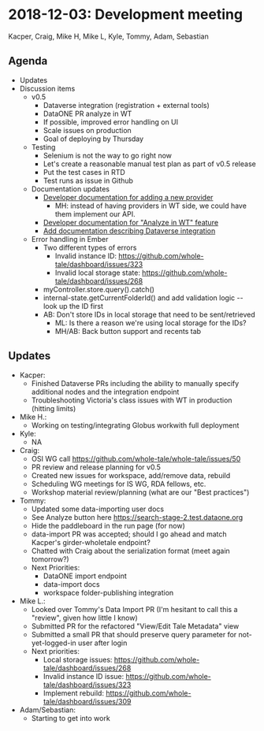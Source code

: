 2018-12-03: Development meeting
===============================
Kacper, Craig, Mike H, Mike L, Kyle, Tommy, Adam, Sebastian

Agenda
------
* Updates
* Discussion items
    * v0.5 
        * Dataverse integration (registration + external tools)
        * DataONE PR analyze in WT
        * If possible, improved error handling on UI
        * Scale issues on production
        * Goal of deploying by Thursday
    * Testing
        * Selenium is not the way to go right now
        * Let's create a reasonable manual test plan as part of v0.5 release
        * Put the test cases in RTD
        * Test runs as issue in Github
    * Documentation updates
        * [Developer documentation for adding a new provider](https://github.com/whole-tale/wt-design-docs/issues/63)
            * MH: instead of having providers in WT side, we could have them implement our API.
        * [Developer documentation for "Analyze in WT" feature](https://github.com/whole-tale/wt-design-docs/issues/62)
        * [Add documentation describing Dataverse integration](https://github.com/whole-tale/wt-design-docs/issues/61)
    * Error handling in Ember
        * Two different types of errors
            * Invalid instance ID: https://github.com/whole-tale/dashboard/issues/323
            * Invalid local storage state: https://github.com/whole-tale/dashboard/issues/268
        * myController.store.query().catch()
        * internal-state.getCurrentFolderId() and add validation logic -- look up the ID first
        * AB: Don't store IDs in local storage that need to be sent/retrieved
            * ML: Is there a reason we're using local storage for the IDs?
            * MH/AB: Back button support and recents tab


Updates
-------
* Kacper:
    * Finished Dataverse PRs including the ability to manually specify additional nodes and the integration endpoint
    * Troubleshooting Victoria's class issues with WT in production (hitting limits)
* Mike H.:
    * Working on testing/integrating Globus workwith full deployment
* Kyle: 
    * NA
* Craig:
    * OSI WG call https://github.com/whole-tale/whole-tale/issues/50
    * PR review and release planning for v0.5
    * Created new issues for workspace, add/remove data, rebuild
    * Scheduling WG meetings for IS WG, RDA fellows, etc.
    * Workshop material review/planning (what are our "Best practices")
* Tommy:
    * Updated some data-importing user docs
    * See Analyze button here https://search-stage-2.test.dataone.org
    * Hide the paddleboard in the run page (for now)
    * data-import PR was accepted; should I go ahead and match Kacper's girder-wholetale endpoint?
    * Chatted with Craig about the serialization format (meet again tomorrow?)
    * Next Priorities:
        * DataONE import endpoint
        * data-import docs
        * workspace folder-publishing integration 
* Mike L.:
    * Looked over Tommy's Data Import PR (I'm hesitant to call this a "review", given how little I know)
    * Submitted PR for the refactored "View/Edit Tale Metadata" view
    * Submitted a small PR that should preserve query parameter for not-yet-logged-in user after login
    * Next priorities:
        * Local storage issues: https://github.com/whole-tale/dashboard/issues/268
        * Invalid instance ID issue: https://github.com/whole-tale/dashboard/issues/323
        * Implement rebuild: https://github.com/whole-tale/dashboard/issues/309
* Adam/Sebastian:
    * Starting to get into work
